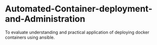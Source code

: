 # Automated-Container-deployment-and-Administration
To evaluate understanding and practical application of deploying docker containers using ansible.

